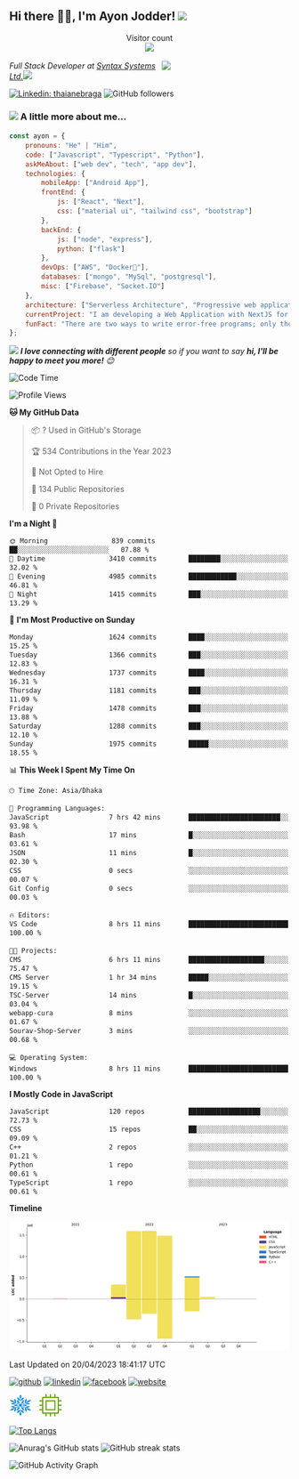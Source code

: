 
<h2>Hi there 👋🏻, I'm Ayon Jodder! <img src="https://media.giphy.com/media/12oufCB0MyZ1Go/giphy.gif" width="50"></h2>

<p align="center"> 
  Visitor count<br>
  <img src="https://profile-counter.glitch.me/AyonJD/count.svg" />
</p>

<img align='right' src="https://media.giphy.com/media/M9gbBd9nbDrOTu1Mqx/giphy.gif" width="230">
<p><em>Full Stack Developer at <a href="#">Syntax Systems Ltd.</a><img src="https://media.giphy.com/media/WUlplcMpOCEmTGBtBW/giphy.gif" width="30"> 
</em></p>

<!-- ![A MERN Stack Developer](https://raw.githubusercontent.com/AyonJD/AyonJD/main/cover.jpg) -->

[![Linkedin: thaianebraga](https://img.shields.io/badge/-ayon-blue?style=flat-square&logo=Linkedin&logoColor=white&link=https://www.linkedin.com/in/ayon-jodder/)](https://www.linkedin.com/in/ayon-jodder/)
![GitHub followers](https://img.shields.io/github/followers/AyonJD?label=Follow&style=social)

### <img src="https://media.giphy.com/media/VgCDAzcKvsR6OM0uWg/giphy.gif" width="50"> A little more about me... 

```javascript
const ayon = {
    pronouns: "He" | "Him",
    code: ["Javascript", "Typescript", "Python"],
    askMeAbout: ["web dev", "tech", "app dev"],
    technologies: {
        mobileApp: ["Android App"],
        frontEnd: {
            js: ["React", "Next"],
            css: ["material ui", "tailwind css", "bootstrap"]
        },
        backEnd: {
            js: ["node", "express"],
            python: ["flask"]
        },
        devOps: ["AWS", "Docker🐳"],
        databases: ["mongo", "MySql", "postgresql"],
        misc: ["Firebase", "Socket.IO"]
    },
    architecture: ["Serverless Architecture", "Progressive web applications", "Single page applications"],
    currentProject: "I am developing a Web Application with NextJS for Syntax Systems Ltd."
    funFact: "There are two ways to write error-free programs; only the third one works"
};
```
<img src="https://media.giphy.com/media/LnQjpWaON8nhr21vNW/giphy.gif" width="60"> <em><b>I love connecting with different people</b> so if you want to say <b>hi, I'll be happy to meet you more!</b> 😊</em>

<!--START_SECTION:waka-->
![Code Time](http://img.shields.io/badge/Code%20Time-67%20hrs%2045%20mins-blue)

![Profile Views](http://img.shields.io/badge/Profile%20Views-1-blue)

**🐱 My GitHub Data** 

> 📦 ? Used in GitHub's Storage 
 > 
> 🏆 534 Contributions in the Year 2023
 > 
> 🚫 Not Opted to Hire
 > 
> 📜 134 Public Repositories 
 > 
> 🔑 0 Private Repositories 
 > 
**I'm a Night 🦉** 

```text
🌞 Morning                839 commits         ██░░░░░░░░░░░░░░░░░░░░░░░   07.88 % 
🌆 Daytime                3410 commits        ████████░░░░░░░░░░░░░░░░░   32.02 % 
🌃 Evening                4985 commits        ████████████░░░░░░░░░░░░░   46.81 % 
🌙 Night                  1415 commits        ███░░░░░░░░░░░░░░░░░░░░░░   13.29 % 
```
📅 **I'm Most Productive on Sunday** 

```text
Monday                   1624 commits        ████░░░░░░░░░░░░░░░░░░░░░   15.25 % 
Tuesday                  1366 commits        ███░░░░░░░░░░░░░░░░░░░░░░   12.83 % 
Wednesday                1737 commits        ████░░░░░░░░░░░░░░░░░░░░░   16.31 % 
Thursday                 1181 commits        ███░░░░░░░░░░░░░░░░░░░░░░   11.09 % 
Friday                   1478 commits        ███░░░░░░░░░░░░░░░░░░░░░░   13.88 % 
Saturday                 1288 commits        ███░░░░░░░░░░░░░░░░░░░░░░   12.10 % 
Sunday                   1975 commits        █████░░░░░░░░░░░░░░░░░░░░   18.55 % 
```


📊 **This Week I Spent My Time On** 

```text
🕑︎ Time Zone: Asia/Dhaka

💬 Programming Languages: 
JavaScript               7 hrs 42 mins       ███████████████████████░░   93.98 % 
Bash                     17 mins             █░░░░░░░░░░░░░░░░░░░░░░░░   03.61 % 
JSON                     11 mins             █░░░░░░░░░░░░░░░░░░░░░░░░   02.30 % 
CSS                      0 secs              ░░░░░░░░░░░░░░░░░░░░░░░░░   00.07 % 
Git Config               0 secs              ░░░░░░░░░░░░░░░░░░░░░░░░░   00.03 % 

🔥 Editors: 
VS Code                  8 hrs 11 mins       █████████████████████████   100.00 % 

🐱‍💻 Projects: 
CMS                      6 hrs 11 mins       ███████████████████░░░░░░   75.47 % 
CMS Server               1 hr 34 mins        █████░░░░░░░░░░░░░░░░░░░░   19.15 % 
TSC-Server               14 mins             █░░░░░░░░░░░░░░░░░░░░░░░░   03.04 % 
webapp-cura              8 mins              ░░░░░░░░░░░░░░░░░░░░░░░░░   01.67 % 
Sourav-Shop-Server       3 mins              ░░░░░░░░░░░░░░░░░░░░░░░░░   00.68 % 

💻 Operating System: 
Windows                  8 hrs 11 mins       █████████████████████████   100.00 % 
```

**I Mostly Code in JavaScript** 

```text
JavaScript               120 repos           ██████████████████░░░░░░░   72.73 % 
CSS                      15 repos            ██░░░░░░░░░░░░░░░░░░░░░░░   09.09 % 
C++                      2 repos             ░░░░░░░░░░░░░░░░░░░░░░░░░   01.21 % 
Python                   1 repo              ░░░░░░░░░░░░░░░░░░░░░░░░░   00.61 % 
TypeScript               1 repo              ░░░░░░░░░░░░░░░░░░░░░░░░░   00.61 % 
```



**Timeline**

![Lines of Code chart](https://raw.githubusercontent.com/AyonJD/AyonJD/master/assets/bar_graph.png)


 Last Updated on 20/04/2023 18:41:17 UTC
<!--END_SECTION:waka-->


[<img src='https://cdn.jsdelivr.net/npm/simple-icons@3.0.1/icons/github.svg' alt='github' height='40'>](https://github.com/AyonJD)  [<img src='https://cdn.jsdelivr.net/npm/simple-icons@3.0.1/icons/linkedin.svg' alt='linkedin' height='40'>](https://www.linkedin.com/in/ayon-jodder/)  [<img src='https://cdn.jsdelivr.net/npm/simple-icons@3.0.1/icons/facebook.svg' alt='facebook' height='40'>](https://www.facebook.com/ayon.jodder.75)  [<img src='https://cdn.jsdelivr.net/npm/simple-icons@3.0.1/icons/icloud.svg' alt='website' height='40'>](https://ayon-jodder-portfolio.web.app/)  

<a href='https://archiveprogram.github.com/'><img src='https://raw.githubusercontent.com/acervenky/animated-github-badges/master/assets/acbadge.gif' width='40' height='40'></a> <a href='https://docs.github.com/en/developers'><img src='https://raw.githubusercontent.com/acervenky/animated-github-badges/master/assets/devbadge.gif' width='40' height='40'></a> 

[![Top Langs](https://github-readme-stats.vercel.app/api/top-langs/?username=AyonJD&theme=cobalt)](https://github.com/anuraghazra/github-readme-stats)

![Anurag's GitHub stats](https://github-readme-stats.vercel.app/api?username=AyonJD&show_icons=true&theme=cobalt) ![GitHub streak stats](https://github-readme-streak-stats.herokuapp.com/?user=AyonJD&theme=cobalt)  

![GitHub Activity Graph](https://activity-graph.herokuapp.com/graph?username=AyonJD&theme=cobalt)  



